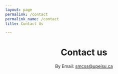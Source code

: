 ```yaml
---
layout: page
permalink: /contact
permalink_name: /contact
title: Contact Us

---
```


<h1 align ="center"> Contact us</h1>
<p align ="center"> By Email: 
<a href="smcss@upeisu.ca">smcss@upeisu.ca</a>
</p>
